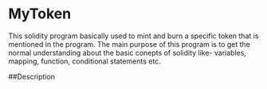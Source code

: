 # MyToken
This solidity program basically used to mint and burn a specific token that is mentioned in the program. The main purpose of this program is to get the normal understanding about the basic conepts of solidity like- variables, mapping, function, conditional statements etc.

##Description
